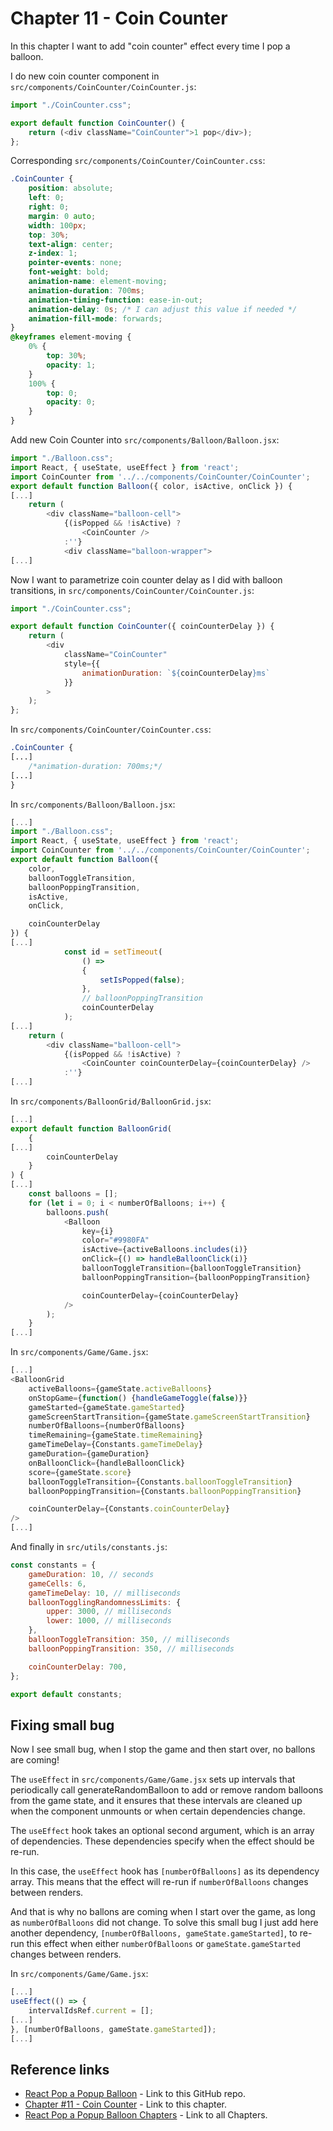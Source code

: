 # Chapter 11 - Coin Counter

In this chapter I want to add "coin counter" effect every time I pop a balloon.

I do new coin counter component in `src/components/CoinCounter/CoinCounter.js`:

```js
import "./CoinCounter.css";

export default function CoinCounter() {
    return (<div className="CoinCounter">1 pop</div>);
};
```

Corresponding `src/components/CoinCounter/CoinCounter.css`:

```css
.CoinCounter {
    position: absolute;
    left: 0;
    right: 0;
    margin: 0 auto;
    width: 100px;
    top: 30%;
    text-align: center;
    z-index: 1;
    pointer-events: none;
    font-weight: bold;
    animation-name: element-moving;
    animation-duration: 700ms;
    animation-timing-function: ease-in-out;
    animation-delay: 0s; /* I can adjust this value if needed */
    animation-fill-mode: forwards;
}
@keyframes element-moving {
    0% { 
        top: 30%;
        opacity: 1; 
    }
    100% {
        top: 0;
        opacity: 0;
    }
}
```

Add new Coin Counter into `src/components/Balloon/Balloon.jsx`:

```js
import "./Balloon.css";
import React, { useState, useEffect } from 'react';
import CoinCounter from '../../components/CoinCounter/CoinCounter';
export default function Balloon({ color, isActive, onClick }) {
[...]
    return (
        <div className="balloon-cell">
            {(isPopped && !isActive) ?
                <CoinCounter />
            :''}
            <div className="balloon-wrapper">
[...]
```

Now I want to parametrize coin counter delay as I did with balloon transitions, in `src/components/CoinCounter/CoinCounter.js`:

```js
import "./CoinCounter.css";

export default function CoinCounter({ coinCounterDelay }) {
    return (
        <div 
            className="CoinCounter" 
            style={{
                animationDuration: `${coinCounterDelay}ms`
            }}
        >
    );
};
```

In `src/components/CoinCounter/CoinCounter.css`:

```css
.CoinCounter {
[...]
    /*animation-duration: 700ms;*/
[...]
}
```

In `src/components/Balloon/Balloon.jsx`:

```js
[...]
import "./Balloon.css";
import React, { useState, useEffect } from 'react';
import CoinCounter from '../../components/CoinCounter/CoinCounter';
export default function Balloon({ 
    color, 
    balloonToggleTransition,
    balloonPoppingTransition, 
    isActive, 
    onClick,

    coinCounterDelay
}) {
[...]
            const id = setTimeout(
                () => 
                {
                    setIsPopped(false);
                }, 
                // balloonPoppingTransition
                coinCounterDelay
            );
[...]
    return (
        <div className="balloon-cell">
            {(isPopped && !isActive) ?
                <CoinCounter coinCounterDelay={coinCounterDelay} />
            :''}
[...]
```

In `src/components/BalloonGrid/BalloonGrid.jsx`:

```js
[...]
export default function BalloonGrid(
    {
[...]
        coinCounterDelay
    }
) {
[...]
    const balloons = [];
    for (let i = 0; i < numberOfBalloons; i++) {
        balloons.push(
            <Balloon
                key={i}
                color="#9980FA"
                isActive={activeBalloons.includes(i)}
                onClick={() => handleBalloonClick(i)}
                balloonToggleTransition={balloonToggleTransition}
                balloonPoppingTransition={balloonPoppingTransition}

                coinCounterDelay={coinCounterDelay}
            />
        );
    }
[...]
```

In `src/components/Game/Game.jsx`:

```js
[...]
<BalloonGrid 
    activeBalloons={gameState.activeBalloons}
    onStopGame={function() {handleGameToggle(false)}} 
    gameStarted={gameState.gameStarted} 
    gameScreenStartTransition={gameState.gameScreenStartTransition}
    numberOfBalloons={numberOfBalloons}
    timeRemaining={gameState.timeRemaining}
    gameTimeDelay={Constants.gameTimeDelay}
    gameDuration={gameDuration}
    onBalloonClick={handleBalloonClick}
    score={gameState.score}
    balloonToggleTransition={Constants.balloonToggleTransition}
    balloonPoppingTransition={Constants.balloonPoppingTransition}

    coinCounterDelay={Constants.coinCounterDelay}
/>
[...]
```

And finally in `src/utils/constants.js`:

```js
const constants = {
    gameDuration: 10, // seconds
    gameCells: 6,
    gameTimeDelay: 10, // milliseconds
    balloonTogglingRandomnessLimits: { 
        upper: 3000, // milliseconds
        lower: 1000, // milliseconds
    },
    balloonToggleTransition: 350, // milliseconds
    balloonPoppingTransition: 350, // milliseconds

    coinCounterDelay: 700,
};

export default constants;
```

## Fixing small bug

Now I see small bug, when I stop the game and then start over, no ballons are coming!

The `useEffect` in `src/components/Game/Game.jsx` sets up intervals that periodically call generateRandomBalloon to add or remove random balloons from the game state, and it ensures that these intervals are cleaned up when the component unmounts or when certain dependencies change.

The `useEffect` hook takes an optional second argument, which is an array of dependencies. These dependencies specify when the effect should be re-run.

In this case, the `useEffect` hook has `[numberOfBalloons]` as its dependency array. This means that the effect will re-run if `numberOfBalloons` changes between renders.

And that is why no ballons are coming when I start over the game, as long as `numberOfBalloons` did not change. To solve this small bug I just add here another dependency, `[numberOfBalloons, gameState.gameStarted]`, to re-run this effect when either `numberOfBalloons` or `gameState.gameStarted` changes between renders.

In `src/components/Game/Game.jsx`:

```js
[...]
useEffect(() => {
    intervalIdsRef.current = [];
[...]
}, [numberOfBalloons, gameState.gameStarted]);
[...]
```

## Reference links

- [React Pop a Popup Balloon](https://github.com/qbreis/react-pop-a-popup-balloon/) - Link to this GitHub repo.
- [Chapter #11 - Coin Counter](https://github.com/qbreis/react-pop-a-popup-balloon/tree/main-chapter-11) - Link to this chapter.
- [React Pop a Popup Balloon Chapters](https://github.com/qbreis/react-pop-a-popup-balloon/tree/main/documentation/walkthrough) - Link to all Chapters.